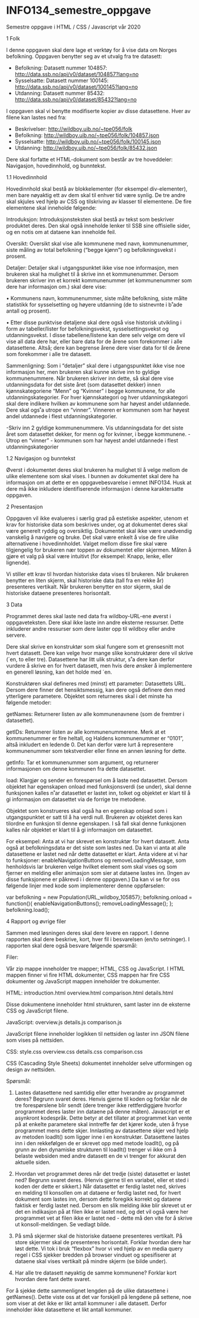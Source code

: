 # INFO134_semestre_oppgave
Semestre oppgave i HTML / CSS / Javascript vår 2020


1 Folk

I denne oppgaven skal dere lage et verktøy for å vise data om Norges befolkning. 
Oppgaven benytter seg av et utvalg fra tre datasett: 

- Befolkning: Datasett nummer 104857: http://data.ssb.no/api/v0/dataset/104857?lang=no
- Sysselsatte: Datasett nummer 100145: http://data.ssb.no/api/v0/dataset/100145?lang=no
- Utdanning: Datasett nummer 85432: http://data.ssb.no/api/v0/dataset/85432?lang=no 

I oppgaven skal vi benytte modifiserte kopier av disse datasettene. Hver av filene kan lastes ned fra: 
- Beskrivelser: http://wildboy.uib.no/~tpe056/folk  
- Befolkning: http://wildboy.uib.no/~tpe056/folk/104857.json  
- Sysselsatte: http://wildboy.uib.no/~tpe056/folk/100145.json  
- Utdanning: http://wildboy.uib.no/~tpe056/folk/85432.json  

Dere skal forfatte et HTML-dokument som består av tre hoveddeler: 
Navigasjon, hovedinnhold, og bunntekst. 

1.1 Hovedinnhold 

Hovedinnhold skal bestå av blokkelementer (for eksempel div-elementer), men bare nøyaktig ett av dem skal til enhver tid være synlig. De tre andre skal skjules ved hjelp av CSS og tilskriving av klasser til elementene. 
De fire elementene skal inneholde følgende: 

Introduksjon: Introduksjonsteksten skal bestå av tekst som beskriver produktet deres. Den skal også inneholde lenker til SSB sine offisielle sider, og en notis om at dataene kan inneholde feil. 

Oversikt: Oversikt skal vise alle kommunene med navn, kommunenummer, siste måling av total befolkning (“begge kjønn”) og befolkningsvekst i prosent. 

Detaljer: Detaljer skal i utgangspunktet ikke vise noe informasjon, men brukeren skal ha mulighet til å skrive inn et kommunenummer. Dersom brukeren skriver inn et korrekt kommunenummer (et kommunenummer som dere har informasjon om.) skal dere vise: 

• Kommunens navn, kommunenummer, siste målte befolkning, siste målte statistikk for sysselsetting og høyere utdanning (de to sistnevnte i b˚ade antall og prosent). 

• Etter disse punktvise detaljene skal dere også vise historisk utvikling i form av tabeller/lister for befolkningsvekst, sysselsettingsvekst og utdanningsvekst. I disse tabellene/listene kan dere selv velge om dere vil vise all data dere har, eller bare data for de årene som forekommer i alle datasettene. Altså; dere kan begrense årene dere viser data for til de årene som forekommer i alle tre datasett. 

Sammenligning: Som i “detaljer” skal dere i utgangspunktet ikke vise noe informasjon her, men brukeren skal kunne skrive inn to gyldige kommunenummere. Når brukeren skriver inn dette, så skal dere vise utdanningsdata for det siste året (som datasettet dekker) innen kjønnskategoriene “Menn” og “Kvinner” i begge kommunene, for alle utdanningskategorier. For hver kjønnskategori og hver utdanningskategori skal dere indikere hvilken av kommunene som har høyest andel utdannede. Dere skal ogs˚a utrope en “vinner”. Vinneren er kommunen som har høyest andel utdannede i flest utdanningskategorier.

-Skriv inn 2 gyldige kommunenummere. Vis utdanningsdata for det siste året som datasettet dekker, for menn og for kvinner, i begge kommunene. 
-Utrop en “vinner” - kommunen som har høyest andel utdannede i flest utdanningskategorier

1.2 Navigasjon og bunntekst 

Øverst i dokumentet deres skal brukeren ha mulighet til å velge mellom de ulike elementene som skal vises. I bunnen av dokumentet skal dere ha informasjon om at dette er en oppgavebesvarelse i emnet INFO134. 
Husk at dere må ikke inkludere identifiserende informasjon i denne karaktersatte oppgaven. 

2 Presentasjon 

Oppgaven vil ikke evalueres i særlig grad på estetiske aspekter, utenom et krav for historiske data som beskrives under, og at dokumentet deres skal være generelt ryddig og oversiktlig. Dokumentet skal ikke være unødvendig vanskelig å navigere og bruke. Det skal være enkelt å vise de fire ulike alternativene i hovedinnholdet. Valget mellom disse fire skal være tilgjengelig for brukeren nær toppen av dokumentet eller skjermen. Måten å gjøre et valg på skal være intuitivt (for eksempel: Knapp, lenke, eller lignende). 

Vi stiller ett krav til hvordan historiske data vises til brukeren. Når brukeren benytter en liten skjerm, skal historiske data (tall fra en rekke år) presenteres vertikalt. Når brukeren benytter en stor skjerm, skal de historiske dataene presenteres horisontalt. 

3 Data 

Programmet deres skal laste ned data fra wildboy-URL-ene øverst i oppgaveteksten. Dere skal ikke laste inn andre eksterne ressurser. Dette inkluderer andre ressurser som dere laster opp til wildboy eller andre servere. 

Dere skal skrive en konstruktør som skal fungere som et grensesnitt mot hvert datasett. Dere kan velge hvor mange slike konstruktører dere vil skrive (´en, to eller tre). Datasettene har litt ulik struktur, s˚a dere kan derfor vurdere å skrive en for hvert datasett, men hvis dere ønsker å implementere en generell løsning, kan det holde med ´en.

Konstruktøren skal defineres med (minst) ett parameter: Datasettets URL. Dersom dere finner det hensiktsmessig, kan dere også definere den med ytterligere parametere. Objektet som returneres skal i det minste ha følgende metoder: 

getNames: Returnerer listen av alle kommunenavnene (som de fremtrer i datasettet). 

getIDs: Returnerer listen av alle kommunenummerene. Merk at et kommunenummer er fire heltall, og Haldens kommunenummer er “0101”, altså inkludert en ledende 0. Det kan derfor være lurt å representere kommunenummer som tekstverdier eller finne en annen løsning for dette. 

getInfo: Tar et kommunenummer som argument, og returnerer informasjonen om denne kommunen fra dette datasettet. 

load: Klargjør og sender en forespørsel om å laste ned datasettet. Dersom objektet har egenskapen onload med funksjonsverdi (se under), skal denne funksjonen kalles n˚ar datasettet er lastet inn, tolket og objektet er klart til å gi informasjon om datasettet via de forrige tre metodene. 

Objektet som konstrueres skal også ha en egenskap onload som i utgangspunktet er satt til å ha verdi null. Brukeren av objektet deres kan tilordne en funksjon til denne egenskapen. I så fall skal denne funksjonen kalles når objektet er klart til å gi informasjon om datasettet. 

For eksempel: Anta at vi har skrevet en konstruktør for hvert datasett. Anta også at befolkningsdata er det siste som lastes ned. Da kan vi anta at alle datasettene er lastet ned når dette datasettet er klart. Anta videre at vi har to funksjoner: enableNavigationButtons og removeLoadingMessage, som henholdsvis lar brukeren velge hvilket element som skal vises og som fjerner en melding eller animasjon som sier at dataene lastes inn. (Ingen av disse funksjonene er påkrevd i i denne oppgaven.) Da kan vi se for oss følgende linjer med kode som implementerer denne oppførselen: 

var befolkning = new Population(URL_wildboy_105857}; 
befolkning.onload = function(){ enableNavigationButtons(); 
removeLoadingMessage(); }; 
befolkning.load(); 

4 Rapport og øvrige filer 

Sammen med løsningen deres skal dere levere en rapport. I denne rapporten skal dere beskrive, kort, hver fil i besvarelsen (en/to setninger). I rapporten skal dere også besvare følgende spørsmål: 

Filer: 

Vår zip mappe inneholder tre mapper; HTML, CSS og JavaScript.  I HTML mappen finner vi fire HTML dokumenter, CSS mappen har fire CSS dokumenter og JavaScript mappen inneholder tre dokumenter. 

HTML:
introduction.html
overview.html
comparison.html
details.html

Disse dokumentene inneholder html strukturen, samt laster inn de eksterne CSS og JavaScript filene. 

JavaScript:
overview.js
details.js
comparison.js

JavaScript filene inneholder logikken til nettsiden og laster inn JSON filene som vises på nettsiden.

CSS:
style.css 
overview.css
details.css
comparison.css

CSS (Cascading Style Sheets) dokumentet inneholder selve utformingen og design av nettsiden. 

Spørsmål:

1. Lastes datasettene ned samtidig eller etter hverandre av programmet deres? Begrunn svaret deres. Henvis gjerne til koden og forklar når de tre forespørslene blir sendt (dere trenger ikke rettferdiggjøre hvorfor programmet deres laster inn dataene på denne måten). 
Javascript er et asynkront kodespråk. Dette betyr at det tillater at programmet kan vente på at enkelte parametere skal inntreffe før det kjører kode, uten å fryse programmet mens dette skjer. Innlasting av datasettene skjer ved hjelp av metoden loadIt() som ligger inne i en konstruktør. Datasettene lastes inn i den rekkefølgen de er skrevet opp med metode loadIt(), og på grunn av den dynamiske strukturen til loadIt() trenger vi ikke om å belaste websiden med andre datasett en de vi trenger for akkurat den aktuelle siden. 

2. Hvordan vet programmet deres når det tredje (siste) datasettet er lastet ned? Begrunn svaret deres. (Henvis gjerne til en variabel, eller et sted i koden der dette er sikkert.) 
Når datasettet er ferdig lastet ned, skrives en melding til konsollen om at dataene er ferdig lastet ned, for hvert dokument som lastes inn, dersom dette foregikk korrekt og dataene faktisk er ferdig lastet ned. Dersom en slik melding ikke blir skrevet ut er det en indikasjon på at filen ikke er lastet ned, og det vil også være her programmet vet at filen ikke er lastet ned - dette må den vite for å skrive ut konsoll-meldingen. Se vedlagt bilde. 


3. På små skjermer skal de historiske dataene presenteres vertikalt. På store skjermer skal de presenteres horisontalt. Forklar hvordan dere har løst dette.
Vi tok i bruk “flexbox” hvor vi ved hjelp av en media query regel i CSS sjekker bredden på browser vinduet og spesifiserer at dataene skal vises vertikalt på mindre skjerm (se bilde under). 


4. Har alle tre datasett nøyaktig de samme kommunene? Forklar kort hvordan dere fant dette svaret. 

For å sjekke dette sammenlignet lengden på de ulike datasettene i getNames(). Dette viste oss at det var forskjell på lengdene på settene, noe som viser at det ikke er likt antall kommuner i alle datasett. Derfor inneholder ikke datasettene et likt antall kommuner.


